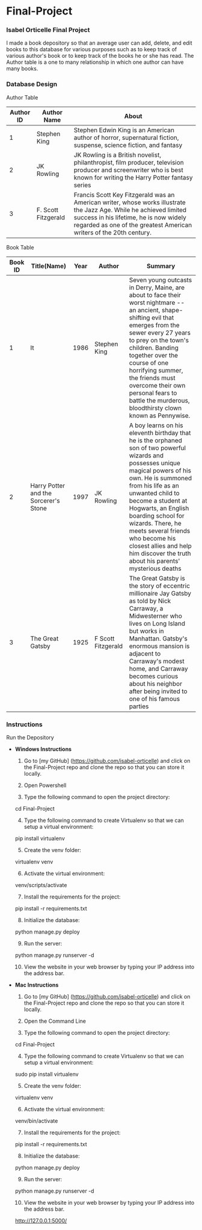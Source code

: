 # Final-Project
### Isabel Orticelle Final Project

I made a book depository so that an average user can add, delete, and edit books to this database for various purposes such as to keep track of various author's book or to keep track of the books he or she has read. The Author table is a one to many relationship in which one author can have many books.

### Database Design
Author Table

Author ID |  Author Name | About
------------|---------------|-------------
1 | Stephen King |Stephen Edwin King is an American author of horror, supernatural fiction, suspense, science fiction, and fantasy
2 | JK Rowling |JK Rowling is a British novelist, philanthropist, film producer, television producer and screenwriter who is best known for writing the Harry Potter fantasy series
3 | F. Scott Fitzgerald | Francis Scott Key Fitzgerald was an American writer, whose works illustrate the Jazz Age. While he achieved limited success in his lifetime, he is now widely regarded as one of the greatest American writers of the 20th century.

Book Table

Book ID | Title(Name) | Year | Author | Summary
---------|-------|-------|------|------------
1 | It | 1986 | Stephen King | Seven young outcasts in Derry, Maine, are about to face their worst nightmare -- an ancient, shape-shifting evil that emerges from the sewer every 27 years to prey on the town's children. Banding together over the course of one horrifying summer, the friends must overcome their own personal fears to battle the murderous, bloodthirsty clown known as Pennywise.
2 | Harry Potter and the Sorcerer's Stone | 1997 | JK Rowling | A boy learns on his eleventh birthday that he is the orphaned son of two powerful wizards and possesses unique magical powers of his own. He is summoned from his life as an unwanted child to become a student at Hogwarts, an English boarding school for wizards. There, he meets several friends who become his closest allies and help him discover the truth about his parents' mysterious deaths
3 | The Great Gatsby| 1925 | F Scott Fitzgerald | The Great Gatsby is the story of eccentric millionaire Jay Gatsby as told by Nick Carraway, a Midwesterner who lives on Long Island but works in Manhattan. Gatsby's enormous mansion is adjacent to Carraway's modest home, and Carraway becomes curious about his neighbor after being invited to one of his famous parties

### Instructions

Run the Depository

- **Windows Instructions**

    1. Go to [my GitHub] (https://github.com/isabel-orticelle) and click on the Final-Project repo and clone the repo so that you can store it locally.

    2. Open Powershell

    3. Type the following command to open the project directory:

    cd Final-Project

    4. Type the following command to create Virtualenv so that we can setup a virtual environment:

    pip install virtualenv

    5. Create the venv folder:

    virtualenv venv

    6. Activate the virtual environment:

    venv/scripts/activate

    7. Install the requirements for the project:

    pip install -r requirements.txt

    8. Initialize the database:

    python manage.py deploy

    9. Run the server:

    python manage.py runserver -d

    10. View the website in your web browser by typing your IP address into the address bar.

- **Mac Instructions**
  1. Go to [my GitHub] (https://github.com/isabel-orticelle) and click on the Final-Project repo and clone the repo so that you can store it locally.

  2. Open the Command Line

  3. Type the following command to open the project directory:

  cd Final-Project

  4. Type the following command to create Virtualenv so that we can setup a virtual environment:

  sudo pip install virtualenv

  5. Create the venv folder:

  virtualenv venv

  6. Activate the virtual environment:

  venv/bin/activate

  7. Install the requirements for the project:

  pip install -r requirements.txt

  8. Initialize the database:

  python manage.py deploy

  9. Run the server:

  python manage.py runserver -d

  10. View the website in your web browser by typing your IP address into the address bar.

  http://127.0.0.1:5000/
